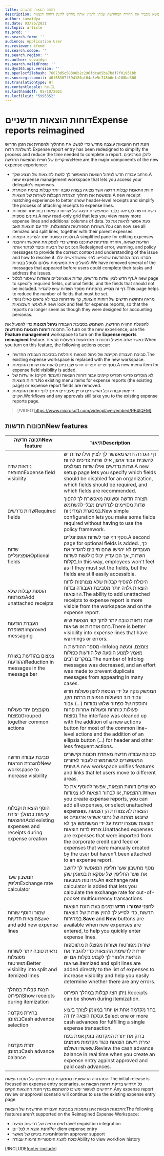 ```yaml
---
title: דוחות הוצאות חדשניים
description: נושא מסביר את החוויה המחודשת שניתן לדמיין אותה מחדש להזנת דוחות הוצאות.
author: suvaidya
ms.date: 03/26/2021
ms.topic: article
ms.prod: ''
ms.search.form: ''
audience: Application User
ms.reviewer: kfend
ms.search.scope: ''
ms.search.region: ''
ms.author: suvaidya
ms.search.validFrom: ''
ms.dyn365.ops.version: ''
ms.openlocfilehash: 76073d5c58398b2c296fdca05ba7bdf7f01951bb
ms.sourcegitcommit: 40f68387f594180af64a5e5c748b6efa188bd300
ms.translationtype: HT
ms.contentlocale: he-IL
ms.lasthandoff: 05/10/2021
ms.locfileid: "5995352"
---
```

# <a name="expense-reports-reimagined"></a><span data-ttu-id="54a6e-103">דוחות הוצאות חדשניים</span><span class="sxs-lookup"><span data-stu-id="54a6e-103">Expense reports reimagined</span></span>

<span data-ttu-id="54a6e-104">הזנת דוח ההוצאות עוצבה מחדש כדי לפשט את התהליך ולהפחית את הזמן הדרוש להשלמת הדוח.</span><span class="sxs-lookup"><span data-stu-id="54a6e-104">Expense report entry has been redesigned to simplify the process and reduce the time needed to complete a report.</span></span> <span data-ttu-id="54a6e-105">להלן המרכיבים העיקריים של חוויית ההוצאות החדשה:</span><span class="sxs-lookup"><span data-stu-id="54a6e-105">Here are the major components of the new expense experience:</span></span>

- <span data-ttu-id="54a6e-106">מרחב עבודה חדש לניהול הוצאות המאפשר לך לגשת להוצאות של הנציג שלך.</span><span class="sxs-lookup"><span data-stu-id="54a6e-106">A new expense management workspace that lets you access your delegate's expenses.</span></span>
- <span data-ttu-id="54a6e-107">חווית התאמת קבלות חדשה אשר מציגה בצורה טובה יותר קבלות ברמת הכותרת ומפשטת את תהליך הצמדת הקבלות לשורות של הוצאות.</span><span class="sxs-lookup"><span data-stu-id="54a6e-107">A new receipt matching experience to better show header-level receipts and simplify the process of attaching receipts to expense lines.</span></span>
- <span data-ttu-id="54a6e-108">רשת חדשה לקריאה בלבד המאפשרת הצגה של שורות הוצאות רבות יותר ועמודות נתונים נוספות.</span><span class="sxs-lookup"><span data-stu-id="54a6e-108">A new read-only grid that lets you view many more expense lines and additional columns of data.</span></span> <span data-ttu-id="54a6e-109">כעת אפשר לראות את כל השורות המפורטות והמפוצלות, יחד עם הוצאות האב.</span><span class="sxs-lookup"><span data-stu-id="54a6e-109">You can now see all itemized and split lines, together with their parent expenses.</span></span>
- <span data-ttu-id="54a6e-110">חלונית פשוטה יותר לעריכת הוצאות.</span><span class="sxs-lookup"><span data-stu-id="54a6e-110">A simplified pane for editing expenses.</span></span>
- <span data-ttu-id="54a6e-111">הודעות שגיאה, אזהרה ומדיניות שתוכננו מחדש כדי לספק את ההקשר וההבנה הנכונים של הבעיה וכיצד לפתור אותה.</span><span class="sxs-lookup"><span data-stu-id="54a6e-111">Redesigned error, warning, and policy messages to provide the correct context and understanding of the issue and how to resolve it.</span></span> <span data-ttu-id="54a6e-112">הסרנו כמה מההודעות שהופיעו לפני שמשתמשים יכלו להשלים את המשימות שלהם ולטפל בבעיות.</span><span class="sxs-lookup"><span data-stu-id="54a6e-112">We have removed several of the messages that appeared before users could complete their tasks and address the issues.</span></span>
- <span data-ttu-id="54a6e-113">דף חדש לציון שדות נדרשים, שדות אופציונליים והשדות שאסור לכלול.</span><span class="sxs-lookup"><span data-stu-id="54a6e-113">A new page to specify required fields, optional fields, and the fields that should not be included.</span></span> <span data-ttu-id="54a6e-114">דף זה מסייע בהפחתת מספר השדות שיש להגדיר.</span><span class="sxs-lookup"><span data-stu-id="54a6e-114">This page helps to reduce the number of fields that must be set.</span></span>
- <span data-ttu-id="54a6e-115">מראה ותחושה חדשים של דוחות הוצאות, כך שהדוחות כבר לא נראים כאילו נועדו לאנשי חשבונאות.</span><span class="sxs-lookup"><span data-stu-id="54a6e-115">A new look and feel for expense reports, so that the reports no longer seem as though they were designed for accounting personas.</span></span>

<span data-ttu-id="54a6e-116">להפעלת החוויה החדשה, השתמש בסביבת העבודה **ניהול תכונות** כדי להפעיל את התכונה **דוחות הוצאות מחודשות**.</span><span class="sxs-lookup"><span data-stu-id="54a6e-116">To turn on the new experience, use the **Feature management** workspace to turn on the **Expense reports reimagined** feature.</span></span> <span data-ttu-id="54a6e-117">כאשר אתה מפעיל תכונה זו מתרחשות הפעולות הבאות:</span><span class="sxs-lookup"><span data-stu-id="54a6e-117">When you turn on this feature, the following actions occur:</span></span>

- <span data-ttu-id="54a6e-118">סביבת העבודה הקיימת של ניהול הוצאות מוחלפת בסביבת העבודה החדשה.</span><span class="sxs-lookup"><span data-stu-id="54a6e-118">The existing expense workspace is replaced with the new workspace.</span></span>
- <span data-ttu-id="54a6e-119">נוסף פריט תפריט חדש שבו ניתן לראות את שדות ההוצאות.</span><span class="sxs-lookup"><span data-stu-id="54a6e-119">A new menu item for expense field visibility is added.</span></span>
- <span data-ttu-id="54a6e-120">לא מוסרים פריטי תפריט קיימים עבור דוחות הוצאות (העמוד הקיים) או שדות של דוחות הוצאות.</span><span class="sxs-lookup"><span data-stu-id="54a6e-120">No existing menu items for expense reports (the existing page) or expense report fields are removed.</span></span>
- <span data-ttu-id="54a6e-121">זרימות עבודה וכל האישורים עדיין מעבירים אותך לדף דוחות ההוצאות הקיים.</span><span class="sxs-lookup"><span data-stu-id="54a6e-121">Workflows and any approvals still take you to the existing expense reports page.</span></span>

> [!VIDEO https://www.microsoft.com/videoplayer/embed/RE4IQFM]

## <a name="new-features"></a><span data-ttu-id="54a6e-122">תכונות חדשות</span><span class="sxs-lookup"><span data-stu-id="54a6e-122">New features</span></span>

| <span data-ttu-id="54a6e-123">תכונה חדשה</span><span class="sxs-lookup"><span data-stu-id="54a6e-123">New feature</span></span> | <span data-ttu-id="54a6e-124">תיאור</span><span class="sxs-lookup"><span data-stu-id="54a6e-124">Description</span></span> |
|---|----|
| <span data-ttu-id="54a6e-125">ניראות שדה ההוצאה</span><span class="sxs-lookup"><span data-stu-id="54a6e-125">Expense field visibility</span></span> | <span data-ttu-id="54a6e-126">דף הגדרה חדש מאפשר לך לציין אילו שדות יש להשבית עבור ארגון, אילו שדות צריכים להיות שדות נדרשים ואילו שדות מומלצים.</span><span class="sxs-lookup"><span data-stu-id="54a6e-126">A new setup page lets you specify which fields should be disabled for an organization, which fields should be required, and which fields are recommended.</span></span> |
| <span data-ttu-id="54a6e-127">שדות נדרשים</span><span class="sxs-lookup"><span data-stu-id="54a6e-127">Required fields</span></span> | <span data-ttu-id="54a6e-128">תצורה חדשה ופשוטה מאפשרת לך להפוך שדות מסויימים לנדרשים מבלי להשתמש במסגרת המדיניות.</span><span class="sxs-lookup"><span data-stu-id="54a6e-128">New simple configuration lets you make some fields required without having to use the policy framework.</span></span> |
| <span data-ttu-id="54a6e-129">שדות אופציונליים</span><span class="sxs-lookup"><span data-stu-id="54a6e-129">Optional fields</span></span> | <span data-ttu-id="54a6e-130">נוסף דף שני לשדות אופציונליים.</span><span class="sxs-lookup"><span data-stu-id="54a6e-130">A second page for optional fields is added.</span></span> <span data-ttu-id="54a6e-131">כך, העובדים לא ירגישו שהם חייבים להגדיר את השדות, אך הם עדיין יכולים לגשת לשדות בקלות.</span><span class="sxs-lookup"><span data-stu-id="54a6e-131">In this way, employees won't feel as if they must set the fields, but the fields are still easily accessible.</span></span> |
| <span data-ttu-id="54a6e-132">הוספת קבלות שלא מצורפות</span><span class="sxs-lookup"><span data-stu-id="54a6e-132">Add unattached receipts</span></span> | <span data-ttu-id="54a6e-133">היכולת להוסיף קבלות שלא מצורפות לדוח הוצאות גלויה יותר מסביבת העבודה ובדוח ההוצאות.</span><span class="sxs-lookup"><span data-stu-id="54a6e-133">The ability to add unattached receipts to expense report is more visible from the workspace and on the expense report.</span></span> |
| <span data-ttu-id="54a6e-134">העברת הודעות משופרת</span><span class="sxs-lookup"><span data-stu-id="54a6e-134">Improved messaging</span></span> | <span data-ttu-id="54a6e-135">ישנה נראות טובה יותר לתוך קווי הוצאות שיש בהם אזהרות או שגיאות.</span><span class="sxs-lookup"><span data-stu-id="54a6e-135">There is better visibility into expense lines that have warnings or errors.</span></span> |
| <span data-ttu-id="54a6e-136">צמצום בהודעות בשורת ההודעות</span><span class="sxs-lookup"><span data-stu-id="54a6e-136">Reduction in messages in the message bar</span></span>| <span data-ttu-id="54a6e-137">מספר ההודעות ה-Infolog צומצם, ונעשה מאמץ למנוע הופעה של הודעות כפולות במקרים רבים.</span><span class="sxs-lookup"><span data-stu-id="54a6e-137">The number of Infolog messages was decreased, and an effort was made to prevent duplicate messages from appearing in many cases.</span></span> |
| <span data-ttu-id="54a6e-138">מקובצים יחד פעולות נפוצות</span><span class="sxs-lookup"><span data-stu-id="54a6e-138">Grouped together common actions</span></span> | <span data-ttu-id="54a6e-139">הממשק נוקה על ידי הוספת לחצן פעולות חדש עבור רוב הפעולות הנפוצות ברמת הקו, והוספה של כפתור שלוש נקודות (...) עבור פעולות כותרות ופעולות אחרות פחות נפוצות.</span><span class="sxs-lookup"><span data-stu-id="54a6e-139">The interface was cleaned up with the addition of a new actions button for most of the common line-level actions and the addition of an ellipsis button (...) for header and other less frequent actions.</span></span> |
| <span data-ttu-id="54a6e-140">סביבת עבודה חדשה להגברת הנראות</span><span class="sxs-lookup"><span data-stu-id="54a6e-140">New workspace to increase visibility</span></span> | <span data-ttu-id="54a6e-141">סביבת עבודה חדשה מאחדת תכונות וקישורים המאפשרים למשתמשים לעבור לאזורים שונים.</span><span class="sxs-lookup"><span data-stu-id="54a6e-141">A new workspace unifies features and links that let users move to different areas.</span></span> |
| <span data-ttu-id="54a6e-142">הוסף הוצאות וקבלות קיימות במהלך יצירת ההוצאות</span><span class="sxs-lookup"><span data-stu-id="54a6e-142">Add existing expenses and receipts during expense creation</span></span> | <span data-ttu-id="54a6e-143">כשיוצרים דוחות הוצאות, אפשר להוסיף את כל ההוצאות, או לבחור הוצאות לא צמודות.</span><span class="sxs-lookup"><span data-stu-id="54a6e-143">When you create expense reports, you can add all expenses, or select unattached expenses.</span></span> <span data-ttu-id="54a6e-144">הוצאות לא צמודות הן הוצאות שיובאו מהזנה של נתוני אשראי ארגוניים או הוצאות שנוצרו ידנית על ידי המשתמש אך לא צורפו לדוח הוצאות.</span><span class="sxs-lookup"><span data-stu-id="54a6e-144">Unattached expenses are expenses that were imported from the corporate credit card feed or expenses that were manually created by the user but haven't been attached to an expense report.</span></span>|
| <span data-ttu-id="54a6e-145">חמשבון שער חליפין</span><span class="sxs-lookup"><span data-stu-id="54a6e-145">Exchange rate calculator</span></span> | <span data-ttu-id="54a6e-146">נוסף מחשבון שער חליפין המאפשר לך לחשב את שער החליפין של עסקאות במזומן שהן מרובות מטבעות.</span><span class="sxs-lookup"><span data-stu-id="54a6e-146">An exchange rate calculator is added that lets you calculate the exchange rate for out-of-pocket multicurrency transactions.</span></span> |
| <span data-ttu-id="54a6e-147">שמור והוסף שורות הוצאות חדשות</span><span class="sxs-lookup"><span data-stu-id="54a6e-147">Save and add new expense lines</span></span> | <span data-ttu-id="54a6e-148">לחצני **שמור** ו **חדש** זמינים בעת הזנת הוצאות חדשות, כדי לסייע לך להזין שורות של הוצאות במהירות.</span><span class="sxs-lookup"><span data-stu-id="54a6e-148">**Save** and **New** buttons are available when new expenses are entered, to help you quickly enter expense lines.</span></span> |
| <span data-ttu-id="54a6e-149">נראות טובה יותר לשורות מפוצלות ומפורטות</span><span class="sxs-lookup"><span data-stu-id="54a6e-149">Better visibility into split and itemized lines</span></span> | <span data-ttu-id="54a6e-150">שורות מפורטות ושורות מפוצלות מתווספות ישירות לרשימת ההוצאות כדי להגביר את הנראות ולעזור לך לקבוע בקלות אם יש שגיאות.</span><span class="sxs-lookup"><span data-stu-id="54a6e-150">Itemized and split lines are added directly to the list of expenses to increase visibility and help you easily determine whether there are any errors.</span></span> |
| <span data-ttu-id="54a6e-151">הצגת קבלות במהלך הפירוט</span><span class="sxs-lookup"><span data-stu-id="54a6e-151">Show receipts during itemization</span></span> | <span data-ttu-id="54a6e-152">ניתן הצג קבלות במהלך הפירוט.</span><span class="sxs-lookup"><span data-stu-id="54a6e-152">Receipts can be shown during itemization.</span></span> |
| <span data-ttu-id="54a6e-153">בחירת מקדמה במזומן</span><span class="sxs-lookup"><span data-stu-id="54a6e-153">Cash advance selection</span></span> | <span data-ttu-id="54a6e-154">בחר מקדמה אחת או יותר במזומן לצורך ביצוע עסקת הוצאה יחידה.</span><span class="sxs-lookup"><span data-stu-id="54a6e-154">Select one or more cash advances for fulfilling a single expense transaction.</span></span> |
| <span data-ttu-id="54a6e-155">יתרת מקדמה במזומן</span><span class="sxs-lookup"><span data-stu-id="54a6e-155">Cash advance balance</span></span> | <span data-ttu-id="54a6e-156">בדוק את יתרת המקדמה בזמן אמת בעת יצירת רישום הוצאות כנגד מקדמות מזומנים שאושרו ושולמו.</span><span class="sxs-lookup"><span data-stu-id="54a6e-156">Review the cash advance balance in real time when you create an expense entry against approved and paid cash advances.</span></span> |

<span data-ttu-id="54a6e-157">המהדורה הראשונית מתמקדת בתרחישים של הזנת הוצאות.</span><span class="sxs-lookup"><span data-stu-id="54a6e-157">The initial release is focused on expense entry scenarios.</span></span> <span data-ttu-id="54a6e-158">כל תרחיש בדיקת דוחות הוצאות או תרחישים לאישור ימשיכו להשתמש בדף הזנת ההוצאות הקיים.</span><span class="sxs-lookup"><span data-stu-id="54a6e-158">Any expense report review or approval scenario will continue to use the existing expense entry page.</span></span>

<span data-ttu-id="54a6e-159">התכונות הבאות אינן נתמכות בסביבת העבודה החדשנית של הוצאות:</span><span class="sxs-lookup"><span data-stu-id="54a6e-159">The following features aren't supported on the Reimagined Expense Workspace:</span></span>

- <span data-ttu-id="54a6e-160">אינטגרציה של דרישות נסיעה</span><span class="sxs-lookup"><span data-stu-id="54a6e-160">Travel requisition integration</span></span>
- <span data-ttu-id="54a6e-161">הזנת הוצאות לכל יום</span><span class="sxs-lookup"><span data-stu-id="54a6e-161">Per diem expense entry</span></span>
- <span data-ttu-id="54a6e-162">תמיכת ביניים של מאשר</span><span class="sxs-lookup"><span data-stu-id="54a6e-162">Interim approver support</span></span>
- <span data-ttu-id="54a6e-163">יכולת להציג היסטוריית זרימות עבודה</span><span class="sxs-lookup"><span data-stu-id="54a6e-163">Ability to view workflow history</span></span>


[!INCLUDE[footer-include](../includes/footer-banner.md)]
